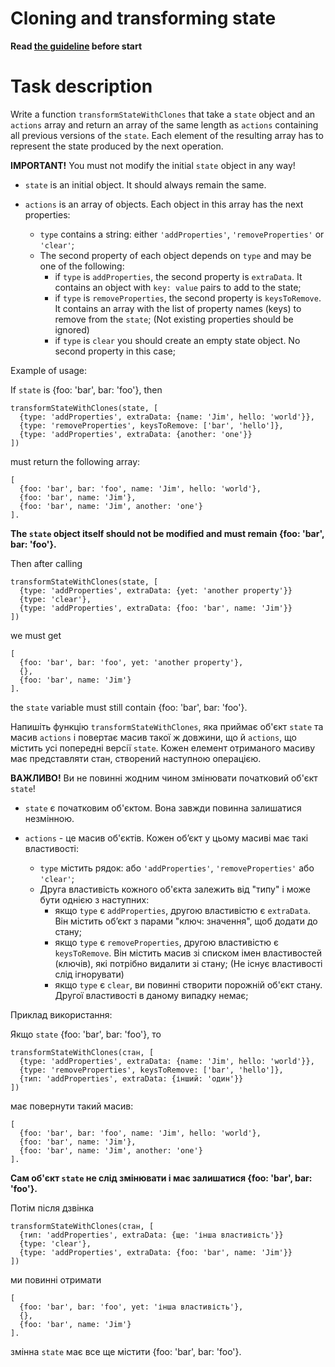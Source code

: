 # Cloning and transforming state

**Read [the guideline](https://github.com/mate-academy/js_task-guideline/blob/master/README.md) before start**

# Task description

Write a function `transformStateWithClones` that take a `state` object and an `actions` array
and return an array of the same length as `actions` containing all previous versions of the `state`.
Each element of the resulting array has to represent the state produced by the next operation.

**IMPORTANT!** You must not modify the initial `state` object in any way!

- `state` is an initial object. It should always remain the same.

- `actions` is an array of objects. Each object in this array has the next properties:
  - `type` contains a string: either `'addProperties'`, `'removeProperties'` or `'clear'`;
  - The second property of each object depends on `type` and may be one of the following:
    - if `type` is `addProperties`, the second property is `extraData`. It contains an object
      with `key: value` pairs to add to the state;
    - if `type` is `removeProperties`, the second property is `keysToRemove`. It contains an array
      with the list of property names (keys) to remove from the `state`; (Not existing
      properties should be ignored)
    - if `type` is `clear` you should create an empty state object. No second property in this case;

Example of usage:

If `state` is {foo: 'bar', bar: 'foo'}, then

```
transformStateWithClones(state, [
  {type: 'addProperties', extraData: {name: 'Jim', hello: 'world'}},
  {type: 'removeProperties', keysToRemove: ['bar', 'hello']},
  {type: 'addProperties', extraData: {another: 'one'}}
])
```

must return the following array:

```
[
  {foo: 'bar', bar: 'foo', name: 'Jim', hello: 'world'},
  {foo: 'bar', name: 'Jim'},
  {foo: 'bar', name: 'Jim', another: 'one'}
].
```

**The `state` object itself should not be modified and must remain {foo: 'bar', bar: 'foo'}.**

Then after calling

```
transformStateWithClones(state, [
  {type: 'addProperties', extraData: {yet: 'another property'}}
  {type: 'clear'},
  {type: 'addProperties', extraData: {foo: 'bar', name: 'Jim'}}
])
```

we must get

```
[
  {foo: 'bar', bar: 'foo', yet: 'another property'},
  {},
  {foo: 'bar', name: 'Jim'}
].
```
the `state` variable must still contain
{foo: 'bar', bar: 'foo'}.

Напишіть функцію `transformStateWithClones`, яка приймає об'єкт `state` та масив `actions`
і повертає масив такої ж довжини, що й `actions`, що містить усі попередні версії `state`.
Кожен елемент отриманого масиву має представляти стан, створений наступною операцією.

**ВАЖЛИВО!** Ви не повинні жодним чином змінювати початковий об'єкт `state`!

- `state` є початковим об'єктом. Вона завжди повинна залишатися незмінною.

- `actions` - це масив об'єктів. Кожен об’єкт у цьому масиві має такі властивості:
  - `type` містить рядок: або `'addProperties'`, `'removeProperties'` або `'clear'`;
  - Друга властивість кожного об'єкта залежить від "типу" і може бути однією з наступних:
    - якщо `type` є `addProperties`, другою властивістю є `extraData`. Він містить об’єкт
      з парами "ключ: значення", щоб додати до стану;
    - якщо `type` є `removeProperties`, другою властивістю є `keysToRemove`. Він містить масив
      зі списком імен властивостей (ключів), які потрібно видалити зі стану; (Не існує
      властивості слід ігнорувати)
    - якщо `type` є `clear`, ви повинні створити порожній об'єкт стану. Другої властивості в даному випадку немає;

Приклад використання:

Якщо `state` {foo: 'bar', bar: 'foo'}, то

```
transformStateWithClones(стан, [
  {type: 'addProperties', extraData: {name: 'Jim', hello: 'world'}},
  {type: 'removeProperties', keysToRemove: ['bar', 'hello']},
  {тип: 'addProperties', extraData: {інший: 'один'}}
])
```

має повернути такий масив:

```
[
  {foo: 'bar', bar: 'foo', name: 'Jim', hello: 'world'},
  {foo: 'bar', name: 'Jim'},
  {foo: 'bar', name: 'Jim', another: 'one'}
].
```

**Сам об'єкт `state` не слід змінювати і має залишатися {foo: 'bar', bar: 'foo'}.**

Потім після дзвінка

```
transformStateWithClones(стан, [
  {тип: 'addProperties', extraData: {ще: 'інша властивість'}}
  {type: 'clear'},
  {type: 'addProperties', extraData: {foo: 'bar', name: 'Jim'}}
])
```

ми повинні отримати

```
[
  {foo: 'bar', bar: 'foo', yet: 'інша властивість'},
  {},
  {foo: 'bar', name: 'Jim'}
].
```
змінна `state` має все ще містити
{foo: 'bar', bar: 'foo'}.